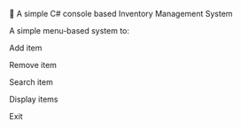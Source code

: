 🔹 A simple C# console based 
Inventory Management System


A simple menu-based system to:

Add item

Remove item

Search item

Display items

Exit
